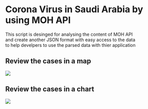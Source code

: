 # Corona Virus in Saudi Arabia by using MOH API

This script is desinged for analysing the content of MOH API <br>
and create another JSON format with easy access to the data <br>
to help develpers to use the parsed data with thier application <br>

## Review the cases in a map 

<img src="https://github.com/Rooman77/Corona-Virus-in-Saudi-Arabia-by-using-MOH-API/blob/master/MAPreview.JPG"/>

<br>

## Review the cases in a chart

<img src="https://github.com/Rooman77/Corona-Virus-in-Saudi-Arabia-by-using-MOH-API/blob/master/ReviewChart.png"/>
